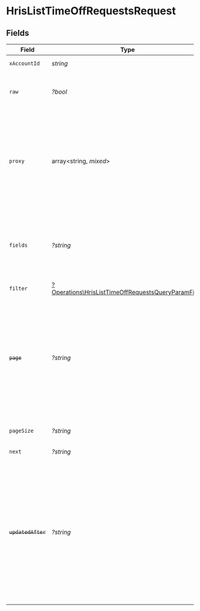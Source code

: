 # HrisListTimeOffRequestsRequest


## Fields

| Field                                                                                                                                                                                                  | Type                                                                                                                                                                                                   | Required                                                                                                                                                                                               | Description                                                                                                                                                                                            | Example                                                                                                                                                                                                |
| ------------------------------------------------------------------------------------------------------------------------------------------------------------------------------------------------------ | ------------------------------------------------------------------------------------------------------------------------------------------------------------------------------------------------------ | ------------------------------------------------------------------------------------------------------------------------------------------------------------------------------------------------------ | ------------------------------------------------------------------------------------------------------------------------------------------------------------------------------------------------------ | ------------------------------------------------------------------------------------------------------------------------------------------------------------------------------------------------------ |
| `xAccountId`                                                                                                                                                                                           | *string*                                                                                                                                                                                               | :heavy_check_mark:                                                                                                                                                                                     | The account identifier                                                                                                                                                                                 |                                                                                                                                                                                                        |
| `raw`                                                                                                                                                                                                  | *?bool*                                                                                                                                                                                                | :heavy_minus_sign:                                                                                                                                                                                     | Indicates that the raw request result is returned                                                                                                                                                      |                                                                                                                                                                                                        |
| `proxy`                                                                                                                                                                                                | array<string, *mixed*>                                                                                                                                                                                 | :heavy_minus_sign:                                                                                                                                                                                     | Query parameters that can be used to pass through parameters to the underlying provider request by surrounding them with 'proxy' key                                                                   |                                                                                                                                                                                                        |
| `fields`                                                                                                                                                                                               | *?string*                                                                                                                                                                                              | :heavy_minus_sign:                                                                                                                                                                                     | The comma separated list of fields that will be returned in the response (if empty, all fields are returned)                                                                                           | id,remote_id,employee_id,remote_employee_id,approver_id,remote_approver_id,status,type,start_date,end_date,start_half_day,end_half_day,duration,created_at,updated_at                                  |
| `filter`                                                                                                                                                                                               | [?Operations\HrisListTimeOffRequestsQueryParamFilter](../../Models/Operations/HrisListTimeOffRequestsQueryParamFilter.md)                                                                              | :heavy_minus_sign:                                                                                                                                                                                     | HRIS Time Off filters                                                                                                                                                                                  |                                                                                                                                                                                                        |
| ~~`page`~~                                                                                                                                                                                             | *?string*                                                                                                                                                                                              | :heavy_minus_sign:                                                                                                                                                                                     | : warning: ** DEPRECATED **: This will be removed in a future release, please migrate away from it as soon as possible.<br/><br/>The page number of the results to fetch                               |                                                                                                                                                                                                        |
| `pageSize`                                                                                                                                                                                             | *?string*                                                                                                                                                                                              | :heavy_minus_sign:                                                                                                                                                                                     | The number of results per page                                                                                                                                                                         |                                                                                                                                                                                                        |
| `next`                                                                                                                                                                                                 | *?string*                                                                                                                                                                                              | :heavy_minus_sign:                                                                                                                                                                                     | The unified cursor                                                                                                                                                                                     |                                                                                                                                                                                                        |
| ~~`updatedAfter`~~                                                                                                                                                                                     | *?string*                                                                                                                                                                                              | :heavy_minus_sign:                                                                                                                                                                                     | : warning: ** DEPRECATED **: This will be removed in a future release, please migrate away from it as soon as possible.<br/><br/>Use a string with a date to only select results updated after that given date | 2020-01-01T00:00:00.000Z                                                                                                                                                                               |
